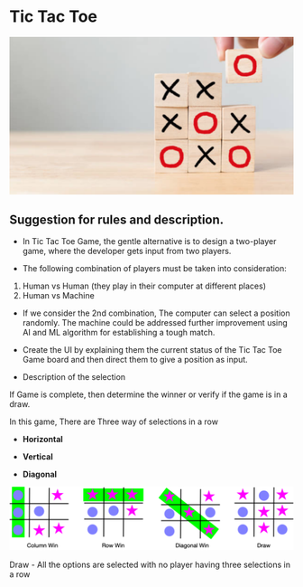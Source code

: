 # Tic Tac Toe

![Tic Tac Toe](0.png)

## Suggestion for rules and description.

* In Tic Tac Toe Game, the gentle alternative is to design a two-player game, where the developer gets input from two players.

* The following combination of players must be taken into consideration:
1. Human vs Human (they play in their computer at different places)
2. Human vs Machine 

* If we consider the 2nd combination, The computer can select a position randomly. The machine could be addressed further improvement using AI and ML algorithm for establishing a tough match.

* Create the UI by explaining them the current status of the Tic Tac Toe Game board and then direct them to give a position as input.

* Description of the selection

If Game is complete, then determine the winner or verify if the game is in a draw.

In this game, There are Three way of selections in a row  

* **Horizontal**

* **Vertical**   

* **Diagonal**

![Selection](1.png)

Draw - All the options are selected with no player having three selections in a row   